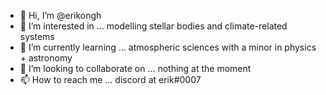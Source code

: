 - 👋 Hi, I’m @erikongh
- 👀 I’m interested in ... modelling stellar bodies and climate-related systems
- 🌱 I’m currently learning ... atmospheric sciences with a minor in physics + astronomy
- 💞️ I’m looking to collaborate on ... nothing at the moment
- 📫 How to reach me ... discord at erik#0007

<!---
erikongh/erikongh is a ✨ special ✨ repository because its `README.md` (this file) appears on your GitHub profile.
You can click the Preview link to take a look at your changes.
--->
